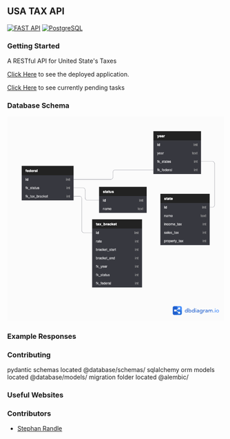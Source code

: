 ## USA TAX API

<!-- Technologies Used -->

[![FAST API](https://img.shields.io/badge/FastAPI-0.74.1-success?style=flat-square&logo=fastapi)](https://fastapi.tiangolo.com)
[![PostgreSQL](https://img.shields.io/badge/PostgreSQL-DB-4169E1?style=flat-square&logo=postgresql)](https://www.postgresql.org/docs/current/)

### Getting Started

A RESTful API for United State's Taxes

[Click Here](https://usa-tax-api.herokuapp.com) to see the deployed application.

[Click Here](https://trello.com/invite/b/JWXNYbNF/c3de2d19eb5bb4791c3c8653239b6680/usa-tax-api) to see currently pending tasks

### Database Schema

![Schema](assets/schema.png)

### Example Responses

### Contributing

pydantic schemas located @database/schemas/
sqlalchemy orm models located @database/models/
migration folder located @alembic/

### Useful Websites

<!-- https://smartasset.com/taxes/income-taxes#tax-calculators -->

### Contributors

-   [Stephan Randle](https://github.com/stephansama)
